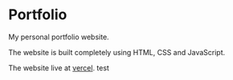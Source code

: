 # Portfolio
My personal portfolio website.

The website is built completely using HTML, CSS and JavaScript.

The website live at [vercel](https://sahilkhirwal.vercel.app).
test
